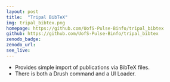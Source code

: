 ```yaml
---
layout: post
title:  "Tripal BibTeX"
img: tripal_bibtex.png
homepage: https://github.com/UofS-Pulse-Binfo/tripal_bibtex
github: https://github.com/UofS-Pulse-Binfo/tripal_bibtex
zenodo_badge:
zenodo_url:
see_live: 
---
```


* Provides simple import of publications via BibTeX files.
* There is both a Drush command and a UI Loader.
